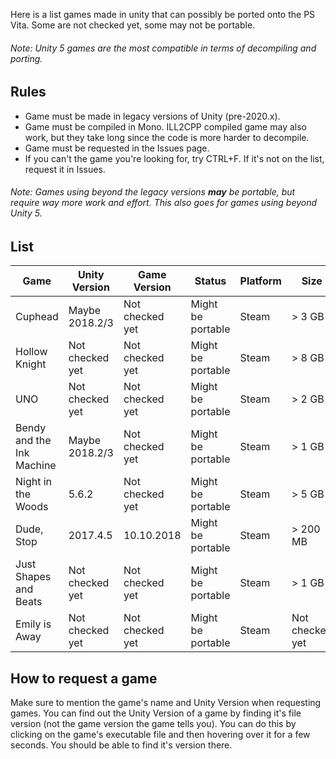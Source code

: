 Here is a list games made in unity that can possibly be ported onto the PS Vita. Some are not checked yet, some may not be portable.
###### Note: Unity 5 games are the most compatible in terms of decompiling and porting.

## Rules
- Game must be made in legacy versions of Unity (pre-2020.x).
- Game must be compiled in Mono. ILL2CPP compiled game may also work, but they take long since the code is more harder to decompile.
- Game must be requested in the Issues page.
- If you can't the game you're looking for, try CTRL+F. If it's not on the list, request it in Issues.

###### Note: Games using beyond the legacy versions **may** be portable, but require way more work and effort. This also goes for games using beyond Unity 5.

## List

| Game                                    | Unity Version    | Game Version       | Status              | Platform       | Size                 | Compiled in...  | Price |
|-----------------------------------------|------------------|--------------------|---------------------|----------------|----------------------|-----------------|-------|
| Cuphead                                 | Maybe 2018.2/3   | Not checked yet    | Might be portable   | Steam          | > 3 GB               | Mono            | Paid  |
| Hollow Knight                           | Not checked yet  | Not checked yet    | Might be portable   | Steam          | > 8 GB               | Not checked yet | Paid  |
| UNO                                     | Not checked yet  | Not checked yet    | Might be portable   | Steam          | > 2 GB               | Not checked yet | Paid  |
| Bendy and the Ink Machine               | Maybe 2018.2/3   | Not checked yet    | Might be portable   | Steam          | > 1 GB               | Mono            | Paid  |
| Night in the Woods                      | 5.6.2            | Not checked yet    | Might be portable   | Steam          | > 5 GB               | Not checked yet | Paid  |
| Dude, Stop                              | 2017.4.5         | 10.10.2018         | Might be portable   | Steam          | > 200 MB             | Mono            | Paid  |
| Just Shapes and Beats                   | Not checked yet  | Not checked yet    | Might be portable   | Steam          | > 1 GB               | Not checked yet | Paid  |
| Emily is Away                           | Not checked yet  | Not checked yet    | Might be portable   | Steam          | Not checked yet      | Not checked yet | Free  |

## How to request a game
Make sure to mention the game's name and Unity Version when requesting games. You can find out the Unity Version of a game by finding it's file version (not the game version the game tells you). You can do this by clicking on the game's executable file and then hovering over it for a few seconds. You should be able to find it's version there.
